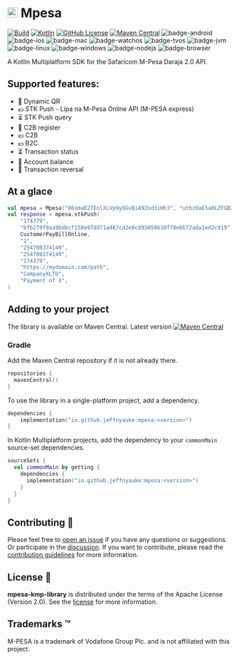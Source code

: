# <img src="https://kotlinlang.org/assets/images/favicon.svg" height="23"/> Mpesa
[![Build](https://github.com/jeffnyauke/mpesa-kmp-library/actions/workflows/check.yml/badge.svg)](https://github.com/jeffnyauke/mpesa-kmp-library/actions/workflows/check.yml)
[![Kotlin](https://img.shields.io/badge/kotlin-1.8.20-blue.svg?logo=kotlin)](http://kotlinlang.org)
[![GitHub License](https://img.shields.io/badge/license-Apache%20License%202.0-blue.svg?style=flat)](http://www.apache.org/licenses/LICENSE-2.0)
[![Maven Central](https://img.shields.io/maven-central/v/io.github.jeffnyauke/mpesa-kmp-library?color=blue)](https://search.maven.org/search?q=g:io.github.jeffnyauke.mpesa)
![badge-android](http://img.shields.io/badge/platform-android-6EDB8D.svg?style=flat)
![badge-ios](http://img.shields.io/badge/platform-ios-CDCDCD.svg?style=flat)
![badge-mac](http://img.shields.io/badge/platform-macos-111111.svg?style=flat)
![badge-watchos](http://img.shields.io/badge/platform-watchos-C0C0C0.svg?style=flat)
![badge-tvos](http://img.shields.io/badge/platform-tvos-808080.svg?style=flat)
![badge-jvm](http://img.shields.io/badge/platform-jvm-DB413D.svg?style=flat)
![badge-linux](http://img.shields.io/badge/platform-linux-2D3F6C.svg?style=flat)
![badge-windows](http://img.shields.io/badge/platform-windows-4D76CD.svg?style=flat)
![badge-nodejs](https://img.shields.io/badge/platform-jsNode-F8DB5D.svg?style=flat)
![badge-browser](https://img.shields.io/badge/platform-jsBrowser-F8DB5D.svg?style=flat)

A Kotlin Multiplatform SDK for the Safaricom M-Pesa Daraja 2.0 API.

## Supported features:

- 🤳 Dynamic QR
- 💶 STK Push - Lipa na M-Pesa Online API (M-PESA express)
- ⏳ STK Push query
- 📝 C2B register
- 💶 C2B
- 💶 B2C
- ⏳ Transaction status
- 🏦 Account balance
- 🔁 Transaction reversal

## At a glace

```kotlin
val mpesa = Mpesa("86smaD2TEnlXLVp9yOGvBiA9Znd3iHh3", "utbzOaE5a0LZFGB2")
val response = mpesa.stkPush(
    "174379",
    "bfb279f9aa9bdbcf158e97dd71a467cd2e0c893059b10f78e6b72ada1ed2c919",
    CustomerPayBillOnline,
    "1",
    "254708374149",
    "254708374149",
    "174379",
    "https://mydomain.com/path",
    "CompanyXLTD",
    "Payment of X",
)
```

## Adding to your project

The library is available on Maven Central. Latest version [![Maven Central](https://img.shields.io/maven-central/v/io.github.jeffnyauke/mpesa-kmp-library?color=blue)](https://search.maven.org/search?q=g:io.github.jeffnyauke.mpesa)

### Gradle

Add the Maven Central repository if it is not already there.

```kotlin
repositories { 
  mavenCentral()
}
```

To use the library in a single-platform project, add a dependency.

```kotlin
dependencies {
    implementation("io.github.jeffnyauke:mpesa:<version>")
}
```

In Kotlin Multiplatform projects, add the dependency to your `commonMain` source-set dependencies.

```kotlin
sourceSets {
  val commonMain by getting { 
    dependencies { 
      implementation("io.github.jeffnyauke:mpesa:<version>") 
    } 
  }
}
```

## Contributing 🤝
Please feel free to [open an issue](https://github.com/jeffnyauke/mpesa-kmp-library/issues/new/choose) if you have any questions or suggestions. Or participate in the [discussion](https://github.com/jeffnyauke/mpesa-kmp-library/discussions). If you want to contribute, please read the [contribution guidelines](https://github.com/jeffnyauke/mpesa-kmp-library/blob/main/CONTRIBUTING.md) for more information.

## License 📜

**mpesa-kmp-library** is distributed under the terms of the Apache License (Version 2.0). See the
[license](LICENSE) for more information.

## Trademarks ™️

M-PESA is a trademark of Vodafone Group Plc. and is not affiliated with this project.
